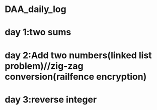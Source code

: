 # DAA_daily_log
# day 1:two sums
# day 2:Add two numbers(linked list problem)//zig-zag conversion(railfence encryption)
# day 3:reverse integer
